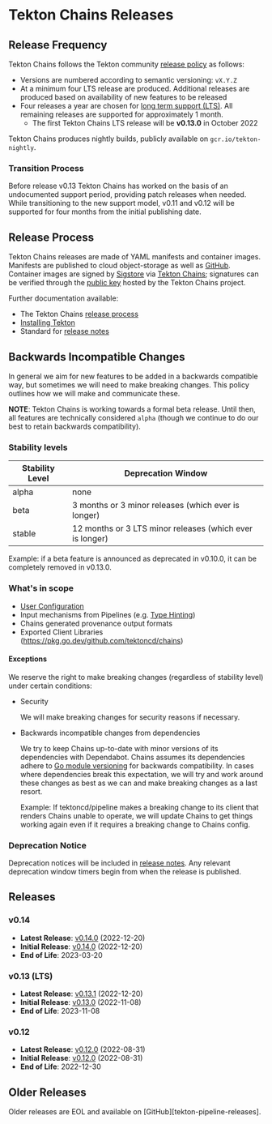 # Tekton Chains Releases

## Release Frequency

Tekton Chains follows the Tekton community [release policy][release-policy] as
follows:

- Versions are numbered according to semantic versioning: `vX.Y.Z`
- At a minimum four LTS release are produced. Additional releases are produced
  based on availability of new features to be released
- Four releases a year are chosen for
  [long term support (LTS)](https://github.com/tektoncd/community/blob/main/releases.md#support-policy).
  All remaining releases are supported for approximately 1 month.
  - The first Tekton Chains LTS release will be **v0.13.0** in October 2022

Tekton Chains produces nightly builds, publicly available on
`gcr.io/tekton-nightly`.

### Transition Process

Before release v0.13 Tekton Chains has worked on the basis of an undocumented
support period, providing patch releases when needed. While transitioning to the
new support model, v0.11 and v0.12 will be supported for four months from the
initial publishing date.

## Release Process

Tekton Chains releases are made of YAML manifests and container images.
Manifests are published to cloud object-storage as well as
[GitHub][tekton-chains-releases]. Container images are signed by
[Sigstore][sigstore] via [Tekton Chains][tekton-chains]; signatures can be
verified through the [public key][chains-public-key] hosted by the Tekton Chains
project.

Further documentation available:

- The Tekton Chains [release process][tekton-releases-docs]
- [Installing Tekton][tekton-installation]
- Standard for [release notes][release-notes-standards]

## Backwards Incompatible Changes

In general we aim for new features to be added in a backwards compatible way,
but sometimes we will need to make breaking changes. This policy outlines how we
will make and communicate these.

**NOTE**: Tekton Chains is working towards a formal beta release. Until then,
all features are technically considered `alpha` (though we continue to do our
best to retain backwards compatibility).

### Stability levels

| Stability Level | Deprecation Window                                       |
| --------------- | -------------------------------------------------------- |
| alpha           | none                                                     |
| beta            | 3 months or 3 minor releases (which ever is longer)      |
| stable          | 12 months or 3 LTS minor releases (which ever is longer) |

Example: if a beta feature is announced as deprecated in v0.10.0, it can be
completely removed in v0.13.0.

### What's in scope

- [User Configuration](docs/config.md)
- Input mechanisms from Pipelines (e.g.
  [Type Hinting](https://github.com/tektoncd/chains/blob/main/docs/config.md#chains-type-hinting))
- Chains generated provenance output formats
- Exported Client Libraries (https://pkg.go.dev/github.com/tektoncd/chains)

<!-- TODO(wlynch): if/when config type aliases are a thing, document policy around how these can change -->

#### Exceptions

We reserve the right to make breaking changes (regardless of stability level)
under certain conditions:

- Security

  We will make breaking changes for security reasons if necessary.

- Backwards incompatible changes from dependencies

  We try to keep Chains up-to-date with minor versions of its dependencies with
  Dependabot. Chains assumes its dependencies adhere to
  [Go module versioning](https://go.dev/doc/modules/developing#versioning) for
  backwards compatibility. In cases where dependencies break this expectation,
  we will try and work around these changes as best as we can and make breaking
  changes as a last resort.

  Example: If tektoncd/pipeline makes a breaking change to its client that
  renders Chains unable to operate, we will update Chains to get things working
  again even if it requires a breaking change to Chains config.

### Deprecation Notice

Deprecation notices will be included in
[release notes](https://github.com/tektoncd/chains/releases). Any relevant
deprecation window timers begin from when the release is published.

## Releases

### v0.14

- **Latest Release**: [v0.14.0][v0-14-0] (2022-12-20)
- **Initial Release**: [v0.14.0][v0-14-0] (2022-12-20)
- **End of Life**: 2023-03-20

[v0-14-0]: https://github.com/tektoncd/chains/releases/tag/v0.14.0

### v0.13 (LTS)

- **Latest Release**: [v0.13.1][v0-13-1] (2022-12-20)
- **Initial Release**: [v0.13.0][v0-13-0] (2022-11-08)
- **End of Life**: 2023-11-08

[v0-13-1]: https://github.com/tektoncd/chains/releases/tag/v0.13.1
[v0-13-0]: https://github.com/tektoncd/chains/releases/tag/v0.13.0

### v0.12

- **Latest Release**: [v0.12.0][v0-12-0] (2022-08-31)
- **Initial Release**: [v0.12.0][v0-12-0] (2022-08-31)
- **End of Life**: 2022-12-30

[v0-12-0]: https://github.com/tektoncd/chains/releases/tag/v0.12.0

## Older Releases

Older releases are EOL and available on [GitHub][tekton-pipeline-releases].

[release-policy]: https://github.com/tektoncd/community/blob/main/releases.md
[sigstore]: https://sigstore.dev
[tekton-chains]: https://github.com/tektoncd/chains
[tekton-chains-releases]: https://github.com/tektoncd/chains/releases
[chains-public-key]: https://github.com/tektoncd/chains/blob/main/tekton.pub
[tekton-releases-docs]: release/README.md
[tekton-installation]: README.md#installation
[release-notes-standards]:
  https://github.com/tektoncd/community/blob/main/standards.md#release-notes
